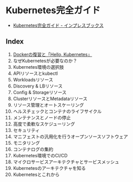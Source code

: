 # Kubernetes完全ガイド

* [Kubernetes完全ガイド - インプレスブックス](https://book.impress.co.jp/books/1118101055)

## Index

1. [Dockerの復習と「Hello, Kubernetes」](./01_docker.md)
2. なぜKubernetesが必要なのか？
3. Kubernetes環境の選択肢
4. APIリソースとkubectl
5. Workloadsリソース
6. Discovery & LBリソース
7. Config & Storageリソース
8. ClusterリソースとMetadataリソース
9. リソース管理とオートスケーリング
10. ヘルスチェックとコンテナのライフサイクル
11. メンテナンスとノードの停止
12. 高度で柔軟なスケジューリング
13. セキュリティ
14. マニフェストの汎用化を行うオープンソースソフトウェア
15. モニタリング
16. コンテナログの集約
17. Kubernetes環境でのCI/CD
18. マイクロサービスアーキテクチャとサービスメッシュ
19. Kubernetesのアーキテクチャを知る
20. Kubernetesとこれから
